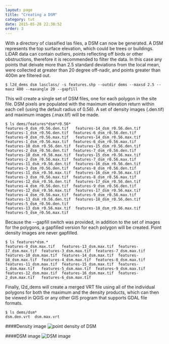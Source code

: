```yaml
---
layout: page
title: "Creating a DSM"
category: tut
date: 2015-05-28 22:38:52
order: 3
---
```


With a directory of classified las files, a DSM can now be generated.  A DSM represents the top surface elevation, which could be trees or buildings. LiDAR data can contain outliers, points reflecting off birds or other obstructions, therefore it is recommended to filter the data.  In this case any points that deivate more than 2.5 standard deviations from the local mean, were collected at greater than 20 degree off-nadir, and points greater than 400m are filtered out.

	$ l2d_dems dsm lasclass/ -s features.shp --outdir dems --maxsd 2.5 --maxz 400 --maxangle 20 --gapfill

This will create a single set of DSM files, one for each polygon in the site file. DSM pixels are populated with the maximum elevation return within each cell (using the default radius of 0.56). A set of density images (.den.tif) and maximum images (.max.tif) will be made.

~~~
$ ls dems/features*dsm*r0.56*
features-0_dsm_r0.56.den.tif   features-14_dsm_r0.56.den.tif  features-1_dsm_r0.56.den.tif  features-6_dsm_r0.56.den.tif
features-0_dsm_r0.56.max.tif   features-14_dsm_r0.56.max.tif  features-1_dsm_r0.56.max.tif  features-6_dsm_r0.56.max.tif
features-10_dsm_r0.56.den.tif  features-15_dsm_r0.56.den.tif  features-2_dsm_r0.56.den.tif  features-7_dsm_r0.56.den.tif
features-10_dsm_r0.56.max.tif  features-15_dsm_r0.56.max.tif  features-2_dsm_r0.56.max.tif  features-7_dsm_r0.56.max.tif
features-11_dsm_r0.56.den.tif  features-16_dsm_r0.56.den.tif  features-3_dsm_r0.56.den.tif  features-8_dsm_r0.56.den.tif
features-11_dsm_r0.56.max.tif  features-16_dsm_r0.56.max.tif  features-3_dsm_r0.56.max.tif  features-8_dsm_r0.56.max.tif
features-12_dsm_r0.56.den.tif  features-17_dsm_r0.56.den.tif  features-4_dsm_r0.56.den.tif  features-9_dsm_r0.56.den.tif
features-12_dsm_r0.56.max.tif  features-17_dsm_r0.56.max.tif  features-4_dsm_r0.56.max.tif  features-9_dsm_r0.56.max.tif
features-13_dsm_r0.56.den.tif  features-18_dsm_r0.56.den.tif  features-5_dsm_r0.56.den.tif
features-13_dsm_r0.56.max.tif  features-18_dsm_r0.56.max.tif  features-5_dsm_r0.56.max.tif
~~~

Because the --gapfill switch was provided, in addition to the set of images for the polygons, a gapfilled version for each polygon will be created. Point density images are never gapfilled.

~~~
$ ls features*dsm.*
features-0_dsm.max.tif   features-13_dsm.max.tif  features-17_dsm.max.tif  features-3_dsm.max.tif  features-7_dsm.max.tif
features-10_dsm.max.tif  features-14_dsm.max.tif  features-18_dsm.max.tif  features-4_dsm.max.tif  features-8_dsm.max.tif
features-11_dsm.max.tif  features-15_dsm.max.tif  features-1_dsm.max.tif   features-5_dsm.max.tif  features-9_dsm.max.tif
features-12_dsm.max.tif  features-16_dsm.max.tif  features-2_dsm.max.tif   features-6_dsm.max.tif
~~~

Finally, l2d_dems will create a merged VRT file using all of the individual polygons for both the maximum and the density products, which can then be viewed in QGIS or any other GIS program that supports GDAL file formats.

~~~
$ ls dems/dsm*
dsm.den.vrt  dsm.max.vrt
~~~

####Density image
![point density of DSM](/lidar2dems/assets/dsm-1.png)

####DSM image
![DSM image](/lidar2dems/assets/dsm-2.png)
